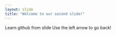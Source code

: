 ```yaml
---
layout: slide
title: "Welcome to our second slide!"
---
```

Learn github from slide
Use the left arrow to go back!
